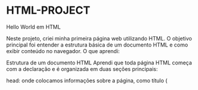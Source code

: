 # HTML-PROJECT

Hello World em HTML

Neste projeto, criei minha primeira página web utilizando HTML. O objetivo principal foi entender a estrutura básica de um documento HTML e como exibir conteúdo no navegador.
O que aprendi:

Estrutura de um documento HTML
Aprendi que toda página HTML começa com a declaração <!DOCTYPE html> e é organizada em duas seções principais:

head: onde colocamos informações sobre a página, como título (<title>) e metadados (<meta>).

body: onde colocamos o conteúdo visível para o usuário, como textos, imagens e links.

Elementos básicos de HTML

h1: usado para títulos principais.

p: usado para parágrafos de texto.

meta charset="UTF-8": define a codificação de caracteres, garantindo que acentos e símbolos apareçam corretamente.

Como abrir e visualizar a página
Aprendi que arquivos HTML podem ser abertos diretamente em qualquer navegador moderno, permitindo visualizar o conteúdo sem a necessidade de nenhum servidor.

Tecnologias utilizadas:

HTML5: Linguagem de marcação utilizada para estruturar o conteúdo da página.

Navegador Web: Chrome, Firefox, Edge ou qualquer outro para visualizar o resultado.
